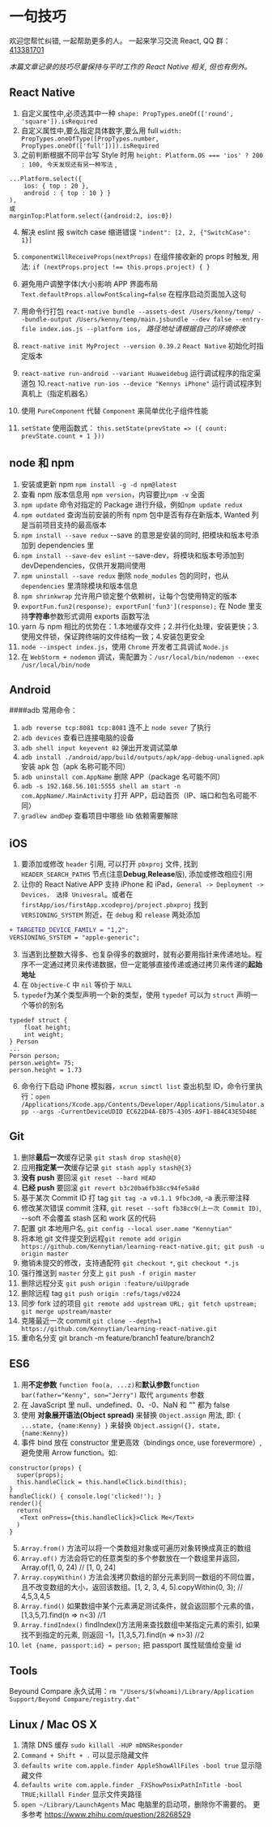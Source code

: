 # 一句技巧

欢迎您帮忙纠错, 一起帮助更多的人。 一起来学习交流 React, QQ 群：[413381701](http://shang.qq.com/wpa/qunwpa?idkey=3b9474dacbf35e4a9659e89399758406e510e5b8a3f81109f7d07efaadc6056d)

_本篇文章记录的技巧尽量保持与平时工作的 React Native 相关, 但也有例外。_

## React Native

1.  自定义属性中,必须选其中一种 `shape: PropTypes.oneOf(['round', 'square']).isRequired`
2.  自定义属性中,要么指定具体数字,要么用 full `width: PropTypes.oneOfType([PropTypes.number, PropTypes.oneOf(['full'])]).isRequired`
3.  之前判断根据不同平台写 Style 时用 `height: Platform.OS === 'ios' ? 200 : 100, 今天发现还有另一种写法` ,

```
...Platform.select({
    ios: { top : 20 },
    android : { top : 10 } }
),
或
marginTop:Platform.select({android:2, ios:0})
```

4.  解决 eslint 报 switch case 缩进错误 `"indent": [2, 2, {"SwitchCase": 1}]`

5.  `componentWillReceiveProps(nextProps)` 在组件接收新的 props 时触发, 用法: `if (nextProps.project !== this.props.project) { }`
6.  避免用户调整字体(大小)影响 APP 界面布局 `Text.defaultProps.allowFontScaling=false` 在程序启动页面加入这句
7.  用命令行打包 `react-native bundle --assets-dest /Users/kenny/temp/ --bundle-output /Users/kenny/temp/main.jsbundle --dev false --entry-file index.ios.js --platform ios`， _路径地址请根据自己的环境修改_
8.  `react-native init MyProject --version 0.39.2` `React Native` 初始化时指定版本
9.  `react-native run-android --variant Huaweidebug` 运行调试程序的指定渠道包 10.`react-native run-ios --device "Kennys iPhone"` 运行调试程序到真机上（指定机器名）
10. 使用 `PureComponent` 代替 `Component` 来简单优化子组件性能
11. `setState` 使用函数式： `this.setState(prevState => ({ count: prevState.count + 1 }))`

## node 和 npm

1.  安装或更新 npm `npm install -g -d npm@latest`
2.  查看 npm 版本信息用 `npm version`，内容要比`npm -v` 全面
3.  `npm update` 命令对指定的 Package 进行升级，例如`npm update redux`
4.  `npm outdated` 查询当前安装的所有 npm 包中是否有存在新版本, Wanted 列是当前项目支持的最高版本
5.  `npm install --save redux` --save 的意思是安装的同时, 把模块和版本号添加到 dependencies 里
6.  `npm install --save-dev eslint` --save-dev，将模块和版本号添加到 devDependencies，仅供开发期间使用
7.  `npm uninstall --save redux` 删除 `node_modules` 包的同时，也从 `dependencies` 里清除模块和版本信息
8.  `npm shrinkwrap` 允许用户锁定整个依赖树，让每个包使用特定的版本
9.  `exportFun.fun2(response); exportFun['fun3'](response);` 在 Node 里支持**字符串**参数形式调用 exports 函数写法
10. yarn 与 npm 相比的优势在：1.本地缓存文件；2.并行化处理，安装更快；3.使用文件锁，保证跨终端的文件结构一致；4.安装包更安全
11. `node --inspect index.js`，使用 `Chrome` 开发者工具调试 `Node.js`
12. 在 `WebStorm + nodemon` 调试，需配置为：`/usr/local/bin/nodemon --exec /usr/local/bin/node`

## Android

####adb 常用命令：

1.  `adb reverse tcp:8081 tcp:8081` 连不上 `node sever` 了执行
2.  `adb devices` 查看已连接电脑的设备
3.  `adb shell input keyevent 82` 弹出开发调试菜单
4.  `adb install ./android/app/build/outputs/apk/app-debug-unaligned.apk` 安装 apk 包（apk 名称可能不同）
5.  `adb uninstall com.AppName` 删除 APP（package 名可能不同）
6.  `adb -s 192.168.56.101:5555 shell am start -n com.AppName/.MainActivity` 打开 APP，启动首页（IP、端口和包名可能不同）
7.  `gradlew andDep` 查看项目中哪些 lib 依赖需要解除

## iOS

1.  要添加或修改 `header` 引用, 可以打开 `pbxproj` 文件, 找到 `HEADER_SEARCH_PATHS` 节点(注意**Debug**,**Release**版), 添加或修改相应引用
2.  让你的 React Native APP 支持 iPhone 和 iPad，`General -> Deployment -> Devices， 选择 Univesral`。或者在 `firstApp/ios/firstApp.xcodeproj/project.pbxproj` 找到 `VERSIONING_SYSTEM` 附近，在 `debug` 和 `release` 两处添加

```diff
+ TARGETED_DEVICE_FAMILY = "1,2";
VERSIONING_SYSTEM = "apple-generic";
```

3.  当遇到比整数大得多、也复杂得多的数据时，就有必要用指针来传递地址。程序不一定通过拷贝来传递数据，但一定能够直接传递或通过拷贝来传递的**起始地址**
4.  在 `Objective-C` 中 `nil` 等价于 `NULL`
5.  `typedef`为某个类型声明一个新的类型，使用 `typedef` 可以为 `struct` 声明一个等价的别名

```
typedef struct {
    float height;
    int weight;
} Person
...
Person person;
person.weight= 75;
person.height = 1.73
```

6.  命令行下启动 iPhone 模拟器，`xcrun simctl list` 查出机型 ID，命令行里执行：`open /Applications/Xcode.app/Contents/Developer/Applications/Simulator.app --args -CurrentDeviceUDID EC622D4A-EB75-4305-A9F1-8B4C43E5D48E`

## Git

1.  删除**最后一次**缓存记录 `git stash drop stash@{0}`
2.  应用**指定某一次**缓存记录 `git stash apply stash@{3}`
3.  **没有 push** 要回滚 `git reset --hard HEAD`
4.  **已经 push** 要回滚 `git revert b3c20ba6fb38cc94fe5a8d`
5.  基于某次 Commit ID 打 tag `git tag -a v0.1.1 9fbc3d0`, -a 表示带注释
6.  修改某次错误 commit 注释, `git reset --soft fb38cc9(上一次 Commit ID)`, --soft 不会覆盖 stash 区和 work 区的代码
7.  配置 git 本地用户名, `git config --local user.name "Kennytian"`
8.  将本地 git 文件提交到远程`git remote add origin https://github.com/Kennytian/learning-react-native.git; git push -u origin master`
9.  撤销未提交的修改，支持通配符 `git checkout *`, `git checkout *.js`
10. 强行推送到 `master` 分支上 `git push -f origin master`
11. 删除远程分支 `git push origin :feature/uiUpgrade`
12. 删除远程 tag `git push origin :refs/tags/v0224`
13. 同步 fork 过的项目 `git remote add upstream URL; git fetch upstream; git merge upstream/master`
14. 克隆最近一次 commit `git clone --depth=1 https://github.com/Kennytian/learning-react-native.git`
15. 重命名分支 git branch -m feature/branch1 feature/branch2

## ES6

1.  用**不定参数** `function foo(a, ...z)`和**默认参数**`function bar(father="Kenny", son="Jerry")` 取代 `arguments` 参数
2.  在 JavaScript 里 null、undefined、0、-0、NaN 和 "" 都为 false
3.  使用 **对象展开语法(Object spread)** 来替换 `Object.assign` 用法, 即: `{ ...state, {name:Kenny} }` 来替换 `Object.assign({}, state, {name:Kenny})`
4.  事件 bind 放在 constructor 里更高效（bindings once, use forevermore）, 避免使用 Arrow function。如:

```
constructor(props) {
  super(props);
  this.handleClick = this.handleClick.bind(this);
}
handleClick() { console.log('clicked!'); }
render(){
  return(
   <Text onPress={this.handleClick}>Click Me</Text>
  )
}
```

5.  `Array.from()` 方法可以将一个类数组对象或可遍历对象转换成真正的数组
6.  `Array.of()` 方法会将它的任意类型的多个参数放在一个数组里并返回，Array.of(1, 0, 24) // [1, 0, 24]
7.  `Array.copyWithin()` 方法会浅拷贝数组的部分元素到同一数组的不同位置，且不改变数组的大小，返回该数组。[1, 2, 3, 4, 5].copyWithin(0, 3); // 4,5,3,4,5
8.  `Array.find()` 如果数组中某个元素满足测试条件，就会返回那个元素的值，[1,3,5,7].find(n => n<3) //1
9.  `Array.findIndex()` findIndex()方法用来查找数组中某指定元素的索引, 如果找不到指定的元素, 则返回 -1，[1,3,5,7].find(n => n>3) //2
10. `let {name, passport:id} = person;` 把 passport 属性赋值给变量 id

## Tools

Beyound Compare 永久试用：`rm "/Users/$(whoami)/Library/Application Support/Beyond Compare/registry.dat"`

## Linux / Mac OS X

1.  清除 DNS 缓存 `sudo killall -HUP mDNSResponder`
2.  `Command + Shift + .` 可以显示隐藏文件
3.  `defaults write com.apple.finder AppleShowAllFiles -bool true` 显示隐藏文件
4.  `defaults write com.apple.finder _FXShowPosixPathInTitle -bool TRUE;killall Finder` 显示文件夹路径
5.  `open ~/Library/LaunchAgents` Mac 电脑里的启动项，删除你不需要的。 更多参考 https://www.zhihu.com/question/28268529
